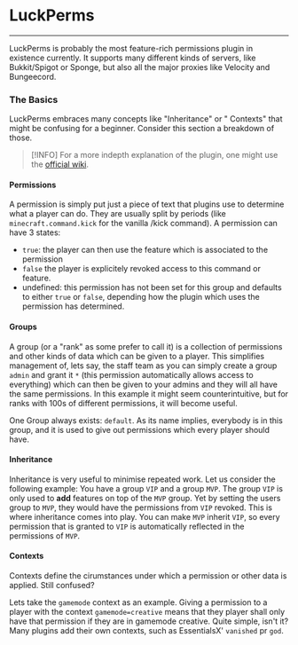 # LuckPerms
---
LuckPerms is probably the most feature-rich permissions plugin in existence currently. It supports many different kinds of servers, like Bukkit/Spigot or Sponge, but also all the major proxies like Velocity and Bungeecord.

### The Basics 
LuckPerms embraces many concepts like "Inheritance" or " Contexts" that might be confusing for a beginner. Consider this section a breakdown of those.
> [!INFO]
> For a more indepth explanation of the plugin, one might use the [official wiki](https://luckperms.net/wiki).
#### Permissions
A permission is simply put just a piece of text that plugins use to determine what a player can do. They are usually split by periods (like `minecraft.command.kick` for the vanilla /kick command). A permission can have 3 states: 
* `true`: the player can then use the feature which is associated to the permission
* `false` the player is explicitely revoked access to this command or feature.
* undefined: this permission has not been set for this group and defaults to either `true` or `false`, depending how the plugin which uses the permission has determined.
#### Groups
A group (or a "rank" as some prefer to call it) is a collection of permissions and other kinds of data which can be given to a player. This simplifies management of, lets say, the staff team as you can simply create a group `admin` and grant it `*` (this permission automatically allows access to everything) which can then be given to your admins and they will all have the same permissions. In this example it might seem counterintuitive, but for ranks with 100s of different permissions, it will become useful. 

One Group always exists: `default`. As its name implies, everybody is in this group, and it is used to give out permissions which every player should have.  
#### Inheritance
Inheritance is very useful to minimise repeated work. Let us consider the following example:
You have a group `VIP` and a group `MVP`. The group `VIP` is only used to **add** features on top of the `MVP` group. Yet by setting the users group to `MVP`, they would have the permissions from `VIP` revoked. This is where inheritance comes into play. You can make `MVP` inherit `VIP`, so every permission that is granted to `VIP` is automatically reflected in the permissions of `MVP`.
#### Contexts
Contexts define the cirumstances under which a permission or other data is applied. Still confused? 

Lets take the `gamemode` context as an example. Giving a permission to a player with the context `gamemode=creative` means that they player shall only have that permission if they are in gamemode creative. Quite simple, isn't it? Many plugins add their own contexts, such as EssentialsX' `vanished` pr `god`.  


